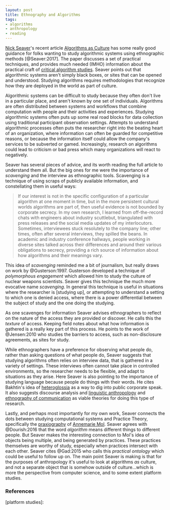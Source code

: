 ```yaml
---
layout: post
title: Ethnography and Algorithms
tags:
- algorithms
- anthropology
- reading
---
```



[Nick Seaver]'s recent article [Algorithms as Culture] has some really good
guidance for folks wanting to study algorithmic systems using ethnographic
methods [@Seaver:2017]. The paper discusses a set of practical techniques, and
provides much needed (IMHO) information about the practical craft of [critical
algorithm studies]. Seaver points out that algorithmic systems aren't simply
black boxes, or sites that can be opened and understood. Studying algorithms
requires methodologies that recognize how they are deployed in the world as part
of culture.

Algorithmic systems can be difficult to study because they often don't live in a
particular place, and aren't known by one set of individuals.  Algorithms are
often distributed between systems and workflows that combine computation with
people and their activities and experiences.  Studying algorithmic systems often
puts up some real road blocks for data collection using traditional participant
observation settings.  Attempts to understand algorithmic processes often puts
the researcher right into the beating heart of an organization, where
information can often be guarded for competitive reasons, or because the
information itself could allow the company's services to be subverted or gamed.
Increasingly, research on algorithms could lead to criticism or bad press which
many organizations will react to negatively.

Seaver has several pieces of advice, and its worth reading the full article to
understand them all. But the big ones for me were the importance of *scavenging*
and the interview as ethnographic tools. Scavenging is a technique of using
scraps of publicly available information, and constellating them in useful ways:

> If our interest is not in the specific configuration of a particular algorithm
> at one moment in time, but in the more persistent cultural worlds algorithms 
> are part of, then useful evidence is not bounded by corporate secrecy. In
> my own research, I learned from off-the-record chats with engineers about
> industry scuttlebut, triangulated with press releases and the social media
> updates of my interlocutors. Sometimes, interviewees stuck resolutely to 
> the company line; other times, often after several interviews, they spilled
> the beans. In academic and industry conference hallways, people working in
> diverse sites talked across their differences and around their various
> obligations to secrecy, providing a rich source of information about how
> algorithms and their meanings vary.

This idea of *scavenging* reminded me a bit of journalism, but really draws on
work by @Gusterson:1997. Gusterson developed a technique of *polymorphous
engagement* which allowed him to study the culture of nuclear weapons
scientists. Seaver gives this technique the much more evocative name
*scavenging*. In general this technique is useful in situations where the
researcher is [studying up], or attempting to understand a setting to which one
is denied access, where there is a power differential between the subject of
study and the one doing the studying.

As one scavenges for information Seaver advises ethnographers to reflect on the
nature of the access they are provided or discover. He calls this the *texture*
of access. Keeping field notes about what how information is gathered is a
really key part of this process. He points to the work of @Jensen:2010 who
studies the barriers to access, such as non-disclosure agreements, as sites for
study. 

While ethnographers have a preference for observing what people do, rather than
asking questions of what people do, Seaver suggests that studying algorithms
often relies on interview data, that is gathered in a variety of settings.
These interviews often cannot take place in controlled environments, so the
researcher needs to be flexible, and adapt to situations as they arise.  Here
Seaver is also pointing to the importance of studying language because people do
things with their words. He cites Bakhtin's idea of [heteroglossia] as a way to
dig into public corporate speak. It also suggests discourse analysis and
[linguistic anthropology] and [ethnography of communication] as viable theories
for doing this type of research.

Lastly, and perhaps most importantly for my own work, Seaver connects the dots
between studying computational systems and Practice Theory, specifically the
[praxiography] of [Annemarie Mol]. Seaver agrees with @Dourish:2016 that the
word *algorithm* means different things to different people. But Seaver makes
the interesting connection to Mol's idea of objects being multiple, and being
generated by practices. These practices themselves are worthy of study,
especially when practices intersect with each other. Seaver cites @Gad:2015 who
calls this *practical ontology* which could be useful to follow up on. The main
point Seaver is making is that for the purposes of anthropology it's useful to
look at algorithms *as* culture, and not a separate object that is somehow
outside of culture...which is more the perspective from computer science, and to
some extent platform studies.

### References

[Nick Seaver]: https://twitter.com/npseaver

[Algorithms as Culture]: http://journals.sagepub.com/doi/10.1177/2053951717738104

[praxiography]: https://www.goodreads.com/book/show/72432.The_Body_Multiple

[interested in]: https://inkdroid.org/2017/10/22/appraisal-talk/

[Annemarie Mol]: https://en.wikipedia.org/wiki/Annemarie_Mol

[study up]: http://ethnographymatters.net/blog/2014/03/10/studying-up/

[Bakhtin]: https://en.wikipedia.org/wiki/Mikhail_Bakhtin

[heteroglossia]: https://en.wikipedia.org/wiki/Heteroglossia

[linguistic anthropology]: https://en.wikipedia.org/wiki/Linguistic_anthropology

[ethnography of communication]: https://inkdroid.org/2017/02/12/ec/

[platform studies]: 

[critical algorithm studies]: https://socialmediacollective.org/reading-lists/critical-algorithm-studies/
